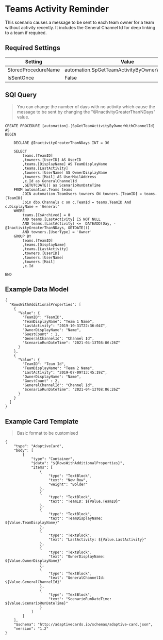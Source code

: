 # Teams Activity Reminder

This scenario causes a message to be sent to each team owner for a team without activity recently. It includes the General Channel Id for deep linking to a team if required.

## Required Settings

| Setting | Value |
| --- | --- |
| StoredProcedureName | automation.SpGetTeamActivityByOwnerWithChannelId |
| IsSentOnce | False |

## SQl Query

> You can change the number of days with no activity which cause the message to be sent by changing the "@InactivityGreaterThanNDays" value.

```
CREATE PROCEDURE [automation].[SpGetTeamActivityByOwnerWithChannelId]
AS
BEGIN

	DECLARE @InactivityGreaterThanNDays INT = 30

	SELECT 
		teams.[TeamID]
		,towners.[UserID] AS UserID
		,teams.[DisplayName] AS TeamDisplayName
		,teams.[LastActivity]
		,towners.[UserName] AS OwnerDisplayName
		,towners.[Mail] AS UserMailAddress
		,c.Id as GeneralChannelId
		,GETUTCDATE() as ScenarioRunDateTime
	FROM automation.Teams teams
		JOIN automation.TeamUsers towners ON towners.[TeamID] = teams.[TeamID]
		Join dbo.Channels c on c.TeamId = teams.TeamID And c.DisplayName = 'General'
	WHERE 
		teams.[IsArchived] = 0 
		AND teams.[LastActivity] IS NOT NULL 
		AND teams.[LastActivity] <=  DATEADD(Day, -@InactivityGreaterThanNDays, GETDATE())
		AND towners.[UserType] = 'Owner'
	GROUP BY
		teams.[TeamID]
		,teams.[DisplayName]
		,teams.[LastActivity]
		,towners.[UserID]
		,towners.[UserName]
		,towners.[Mail]
		,c.Id
	
END

```

## Example Data Model

```
{
  "RowsWithAdditionalProperties": [
    {
      "Value": {
        "TeamID": "TeamID",
        "TeamDisplayName": "Team 1 Name",
        "LastActivity": "2019-10-31T22:36:04Z",
        "OwnerDisplayName": "Name",
        "GuestCount" : 1,
        "GeneralChannelId": "Channel Id",
        "ScenarioRunDateTime": "2021-04-13T08:06:26Z"
      }
    },
    {
      "Value": {
        "TeamID": "Team Id",
        "TeamDisplayName": "Team 2 Name",
        "LastActivity": "2019-07-09T13:45:19Z",
        "OwnerDisplayName": "Name",
        "GuestCount" : 2,
        "GeneralChannelId": "Channel Id",
        "ScenarioRunDateTime": "2021-04-13T08:06:26Z"
      }
    }
  ]
}
```

## Example Card Template

> Basic format to be customised

```
{
    "type": "AdaptiveCard",
    "body": [
        {
            "type": "Container",
            "$data": "${RowsWithAdditionalProperties}",
            "items": [
			    {
                    "type": "TextBlock",
                    "text": "New Row",
                    "weight": "Bolder"
                },
                {
                    "type": "TextBlock",
                    "text": "TeamID: ${Value.TeamID}"
                },
                {
                    "type": "TextBlock",
                    "text": "TeamDisplayName: ${Value.TeamDisplayName}"
                },
                {
                    "type": "TextBlock",
                    "text": "LastActivity: ${Value.LastActivity}"
                },
                {
                    "type": "TextBlock",
                    "text": "OwnerDisplayName: ${Value.OwnerDisplayName}"
                },
                {
                    "type": "TextBlock",
                    "text": "GeneralChannelId: ${Value.GeneralChannelId}"
                },
                {
                    "type": "TextBlock",
                    "text": "ScenarioRunDateTime: ${Value.ScenarioRunDateTime}"
                }
            ]
        }
    ],
    "$schema": "http://adaptivecards.io/schemas/adaptive-card.json",
    "version": "1.2"
}
```
